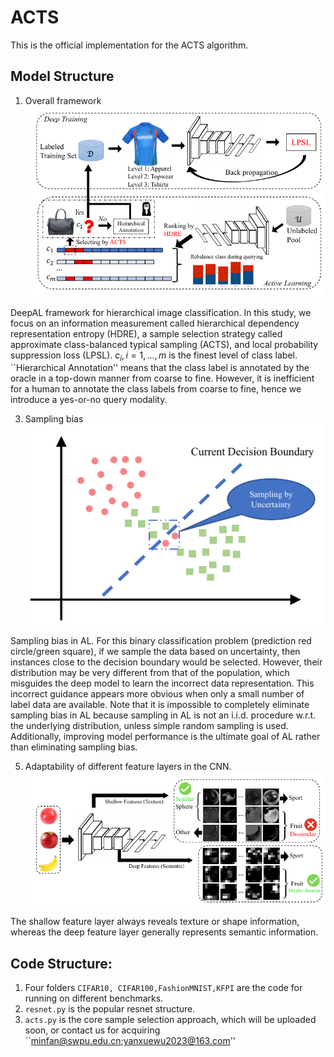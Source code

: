 # ACTS

This is the official implementation for the ACTS algorithm. 

## Model Structure

1. Overall framework
![alt text](https://github.com/FanSmale/ACTS/blob/main/framework.png)

DeepAL framework for hierarchical image classification. In this study, we focus on an information measurement called hierarchical dependency representation entropy (HDRE), a sample selection strategy called approximate class-balanced typical sampling (ACTS), and local probability suppression loss (LPSL). $c_i, i=1, \dots, m$ is the finest level of class label. ``Hierarchical Annotation'' means that the class label is annotated by the oracle in a top-down manner from coarse to fine. However, it is inefficient for a human to annotate the class labels from coarse to fine, hence we introduce a yes-or-no query modality.

3. Sampling bias
![alt text](https://github.com/FanSmale/ACTS/blob/main/samplingbias.png)

Sampling bias in AL. For this binary classification problem (prediction red circle/green square), if we sample the data based on uncertainty, then instances close to the decision boundary would be selected. However, their distribution may be very different from that of the population, which misguides the deep model to learn the incorrect data representation. This incorrect guidance appears more obvious when only a small number of label data are available. Note that it is impossible to completely eliminate sampling bias in AL because sampling in AL is not an i.i.d. procedure w.r.t. the underlying distribution, unless simple random sampling is used. Additionally, improving model performance is the ultimate goal of AL rather than eliminating sampling bias.

5. Adaptability of different feature layers in the CNN.
![alt text](https://github.com/FanSmale/ACTS/blob/main/adaptability.png)

The shallow feature layer always reveals texture or shape information, whereas the deep feature layer generally represents semantic information.

## Code Structure:
1. Four folders `CIFAR10, CIFAR100,FashionMNIST,KFPI` are the code for running on different benchmarks.
2. `resnet.py` is the popular resnet structure.
3. `acts.py` is the core sample selection approach, which will be uploaded soon, or contact us for acquiring ``minfan@swpu.edu.cn;yanxuewu2023@163.com''
